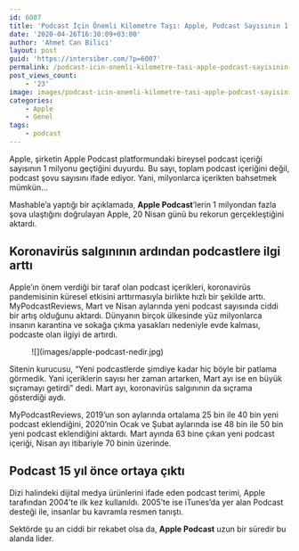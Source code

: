 ```yaml
---
id: 6007
title: 'Podcast İçin Önemli Kilometre Taşı: Apple, Podcast Sayısının 1 Milyonu Geçtiğini Duyurdu'
date: '2020-04-26T16:30:09+03:00'
author: 'Ahmet Can Bilici'
layout: post
guid: 'https://intersiber.com/?p=6007'
permalink: /podcast-icin-onemli-kilometre-tasi-apple-podcast-sayisinin-1-milyonu-gectigini-duyurdu/
post_views_count:
    - '23'
image: images/podcast-icin-onemli-kilometre-tasi-apple-podcast-sayisinin-1-milyonu-gectigini-duyurdu.jpeg
categories:
    - Apple
    - Genel
tags:
    - podcast
---
```


Apple, şirketin Apple Podcast platformundaki bireysel podcast içeriği sayısının 1 milyonu geçtiğini duyurdu. Bu sayı, toplam podcast içeriğini değil, podcast şovu sayısını ifade ediyor. Yani, milyonlarca içerikten bahsetmek mümkün…

Mashable’a yaptığı bir açıklamada, **Apple Podcast**’lerin 1 milyondan fazla şova ulaştığını doğrulayan Apple, 20 Nisan günü bu rekorun gerçekleştiğini aktardı.

## Koronavirüs salgınının ardından podcastlere ilgi arttı

Apple’ın önem verdiği bir taraf olan podcast içerikleri, koronavirüs pandemisinin küresel etkisini arttırmasıyla birlikte hızlı bir şekilde arttı. MyPodcastReviews, Mart ve Nisan aylarında yeni podcast sayısında ciddi bir artış olduğunu aktardı. Dünyanın birçok ülkesinde yüz milyonlarca insanın karantina ve sokağa çıkma yasakları nedeniyle evde kalması, podcaste olan ilgiyi de artırdı.

<figure class="wp-block-image size-large">![](images/apple-podcast-nedir.jpg)</figure>Sitenin kurucusu, “Yeni podcastlerde şimdiye kadar hiç böyle bir patlama görmedik. Yani içeriklerin sayısı her zaman artarken, Mart ayı ise en büyük sıçramayı getirdi” dedi. Mart ayı, koronavirüs salgınının da sıçrama gösterdiği aydı.

MyPodcastReviews, 2019’un son aylarında ortalama 25 bin ile 40 bin yeni podcast eklendiğini, 2020’nin Ocak ve Şubat aylarında ise 48 bin ile 50 bin yeni podcast eklendiğini aktardı. Mart ayında 63 bine çıkan yeni podcast içeriği, Nisan ayı itibariyle 70 binin üzerinde.

## Podcast 15 yıl önce ortaya çıktı

Dizi halindeki dijital medya ürünlerini ifade eden podcast terimi, Apple tarafından 2004’te ilk kez kullanıldı. 2005’te ise iTunes’da yer alan Podcast desteği ile, insanlar bu kavramla resmen tanıştı.

Sektörde şu an ciddi bir rekabet olsa da, **Apple Podcast** uzun bir süredir bu alanda lider.